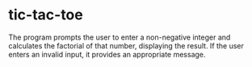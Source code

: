 # tic-tac-toe
The program prompts the user to enter a non-negative integer and calculates the factorial of that number, displaying the result. If the user enters an invalid input, it provides an appropriate message.
